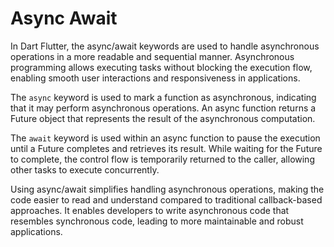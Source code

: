 # Async Await

In Dart Flutter, the async/await keywords are used to handle asynchronous operations in a more readable and sequential manner. Asynchronous programming allows executing tasks without blocking the execution flow, enabling smooth user interactions and responsiveness in applications.

The `async` keyword is used to mark a function as asynchronous, indicating that it may perform asynchronous operations. An async function returns a Future object that represents the result of the asynchronous computation.

The `await` keyword is used within an async function to pause the execution until a Future completes and retrieves its result. While waiting for the Future to complete, the control flow is temporarily returned to the caller, allowing other tasks to execute concurrently.

Using async/await simplifies handling asynchronous operations, making the code easier to read and understand compared to traditional callback-based approaches. It enables developers to write asynchronous code that resembles synchronous code, leading to more maintainable and robust applications.